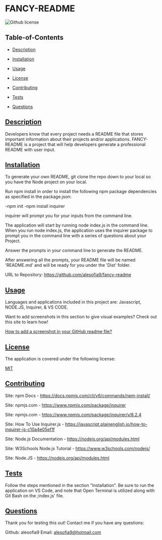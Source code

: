 # FANCY-README
    
![Github license](https://img.shields.io/badge/license-MIT-blue.svg)
  
## Table-of-Contents
  
* [Description](#description)
* [Installation](#installation)
* [Usage](#usage)
    
* [License](#license)
      
* [Contributing](#contributing)
* [Tests](#tests)
* [Questions](#questions)
    
## [Description](#table-of-contents)
    
Developers know that every project needs a README file that stores important information about their projects and/or applications. FANCY-README is a project that will help developers generate a professional README with user input.  
  
## [Installation](#table-of-contents)
To generate your own README, git clone the repo down to your local so you have the Node project on your local.

Run npm install in order to install the following npm package dependencies as specified in the package.json:

-npm init
-npm install inquirer

inquirer will prompt you for your inputs from the command line.

The application will start by running node index.js in the command line. When you run node index.js, the application uses the inquirer package to prompt you in the command line with a series of questions about your Project.

Answer the prompts in your command line to generate the README.

After answering all the prompts, your README file will be named 'README.md' and will be ready for you under the 'Dist' folder.

URL to Repository: https://github.com/alesofia9/fancy-readme
  
## [Usage](#table-of-contents)
  
Languages and applications included in this project are: Javascript, NODE.JS, Inquirer, & VS CODE.
    
Want to add screenshots in this section to give visual examples? Check out this site to learn how!
    
[How to add a screenshot in your GitHub readme file?](https://medium.com/analytics-vidhya/how-to-add-a-screenshot-in-your-github-readme-file-176afeb8ad86)
    
    
## [License](#table-of-contents)
  
The application is covered under the following license:
  
    
[MIT](https://choosealicense.com/licenses/mit)
      
## [Contributing](#table-of-contents)

Site: npm Docs - https://docs.npmjs.com/cli/v6/commands/npm-install/

Site: npmjs.com - https://www.npmjs.com/package/inquirer

Site: npmjs.com - https://www.npmjs.com/package/inquirer/v/8.2.4

Site: How To Use Inquirer.js - https://javascript.plainenglish.io/how-to-inquirer-js-c10a4e05ef1f

Site: Node.js Documentation - https://nodejs.org/api/modules.html

Site: W3Schools Node.js Tutorial - https://www.w3schools.com/nodejs/

Site: Node.JS - https://nodejs.org/api/modules.html
  
## [Tests](#table-of-contents)
  
Follow the steps mentioned in the section "Installation". Be sure to run the application on VS Code, and note that Open Terminal is utilized along with Git Bash on the ;index.js' file. 
  
## [Questions](#table-of-contents)

Thank you for testing this out! Contact me if you have any questions:

Github: alesofia9 Email: alesofia9@hotmail.com
